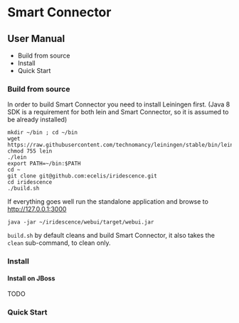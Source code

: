 # Smart Connector

## User Manual

- Build from source
- Install
- Quick Start


### Build from source

In order to build Smart Connector you need to install Leiningen first.
(Java 8 SDK is a requirement for both lein and Smart Connector, so it is
assumed to be already installed)

    mkdir ~/bin ; cd ~/bin
    wget https://raw.githubusercontent.com/technomancy/leiningen/stable/bin/lein
    chmod 755 lein
    ./lein
    export PATH=~/bin:$PATH
    cd ~
    git clone git@github.com:ecelis/iridescence.git
    cd iridescence
    ./build.sh

If everything goes well run the standalone application and browse to
http://127.0.0.1:3000

    java -jar ~/iridescence/webui/target/webui.jar


`build.sh` by default cleans and build Smart Connector, it also takes
the `clean` sub-command, to clean only.


### Install

#### Install on JBoss

TODO


### Quick Start


